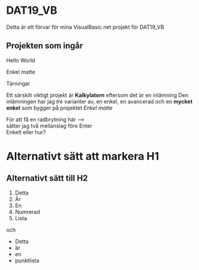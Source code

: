 # DAT19_VB 

Detta är ett förvar för mina VisualBasic.net projekt för DAT19_VB

## Projekten som ingår

Hello World

Enkel matte

Tärningar

Ett särskilt viktigt projekt är **Kalkylatorn** eftersom det är en inlämning
Den inlämningen har jag _tre_ varianter av, en enkel, en avancerad
och en __mycket enkel__ som bygger på projektet *Enkel matte*

För att få en radbrytning här -->  
sätter jag två mellanslag före Enter  
Enkelt eller hur?

Alternativt sätt att markera H1
===============================

Alternativt sätt till H2
------------------------
1. Detta
2. Är
3. En
4. Numrerad
5. Lista

och 

* Detta
* är
* en 
* punktlista
